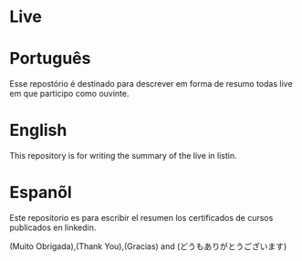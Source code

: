 # Live

# Português

Esse repostório é destinado para descrever em forma de resumo todas live em que participo como ouvinte.


# English

This repository is for writing the summary of the live in   listin.

# Espanõl

Este repositorio es para escribir el resumen los certificados de cursos publicados en linkedin.





(Muito Obrigada),(Thank You),(Gracias) and (どうもありがとうございます)
